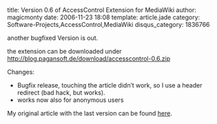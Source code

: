 title: Version 0.6 of AccessControl Extension for MediaWiki
author: magicmonty
date: 2006-11-23 18:08
template: article.jade
category: Software-Projects,AccessControl,MediaWiki
disqus_category: 1836766

another bugfixed Version is out.

the extension can be downloaded under http://blog.pagansoft.de/download/accesscontrol-0.6.zip

<span class="more"></span>

Changes:

* Bugfix release, touching the article didn’t work, so I use a header redirect (bad hack, but works).
* works now also for anonymous users

My original article with the last version can be found [here](http://blog.pagansoft.de/articles/seitenbasierte-gruppen-zugriffskontrolle-fuer-mediawiki).